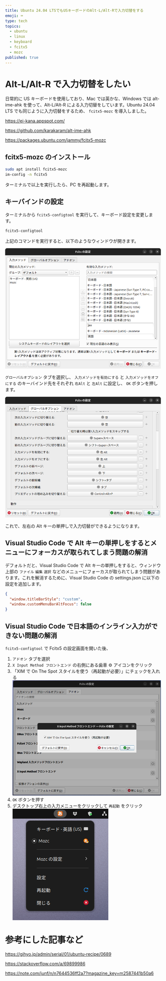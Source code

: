 ```yaml
---
title: Ubuntu 24.04 LTSでもUSキーボードのAlt-L/Alt-Rで入力切替をする
emoji: ⌨
type: tech
topics:
  - ubuntu
  - linux
  - keyboard
  - fcitx5
  - mozc
published: true
---
```


# Alt-L/Alt-R で入力切替をしたい

日常的に US キーボードを使用しており、Mac では英かな、Windows では alt-ime-ahk を使って、Alt-L/Alt-R による入力切替をしています。Ubuntu 24.04 LTS でも同じように入力切替をするため、 `fcitx5-mozc` を導入しました。

https://ei-kana.appspot.com/

https://github.com/karakaram/alt-ime-ahk

https://packages.ubuntu.com/jammy/fcitx5-mozc

## fcitx5-mozc のインストール

```bash
sudo apt install fcitx5-mozc
im-config -n fcitx5
```

ターミナルで以上を実行したら、PC を再起動します。

## キーバインドの設定

ターミナルから `fcitx5-configtool` を実行して、キーボード設定を変更します。

```bash
fcitx5-configtool
```

上記のコマンドを実行すると、以下のようなウィンドウが開きます。

![Fcitx5の設定ウィンドウ](/images/ubuntu-fcitx5_configtool.png)

`グローバルオプション` タブを選択し、 `入力メソッドを有効にする` と `入力メソッドをオフにする` のキーバインド先をそれぞれ `右Alt` と `左Alt` に設定し、 `OK` ボタンを押します。

![Fcitx5の設定ウィンドウでグローバルオプションタブを表示した画面](/images/ubuntu-fcitx5_configtool_globaloptions.png)

これで、左右の Alt キーの単押しで入力切替ができるようになります。

## Visual Studio Code で Alt キーの単押しをするとメニューにフォーカスが取られてしまう問題の解消

デフォルトだと、Visual Studio Code で Alt キーの単押しをすると、ウィンドウ上部の `ファイル` `編集` `選択` などのメニューにフォーカスが取られてしまう問題があります。これを解消するために、Visual Studio Code の settings.json に以下の設定を追加します。

```json:settings.json
{
  "window.titleBarStyle": "custom",
  "window.customMenuBarAltFocus": false
}
```

## Visual Studio Code で日本語のインライン入力ができない問題の解消

`fcitx5-configtool` で Fcitx5 の設定画面を開いた後、

1. `アドオン` タブを選択
2. `X Input Method フロントエンド` の右側にある歯車 ⚙ アイコンをクリック
3. 「XIM で On The Spot スタイルを使う（再起動が必要）」にチェックを入れる
   ![Fcitx5の設定ウィンドウのアドオンタブでX Input Methodフロントエンド - Fcitxの設定を開き、XIMでOn The Spotスタイルを使う（再起動が必要）にチェックを入れた画面](/images/ubuntu-fcitx5-x-input-method.png)
4. `OK` ボタンを押す
5. デスクトップ右上の入力メニューをクリックして `再起動` をクリック
   ![Ubuntuの入力メニューを開いた様子](/images/ubuntu-input-method-menu.png)

# 参考にした記事など

https://gihyo.jp/admin/serial/01/ubuntu-recipe/0689

https://stackoverflow.com/a/69899986

https://note.com/junf/n/n7644536ff2a7?magazine_key=m2587441b50a6
